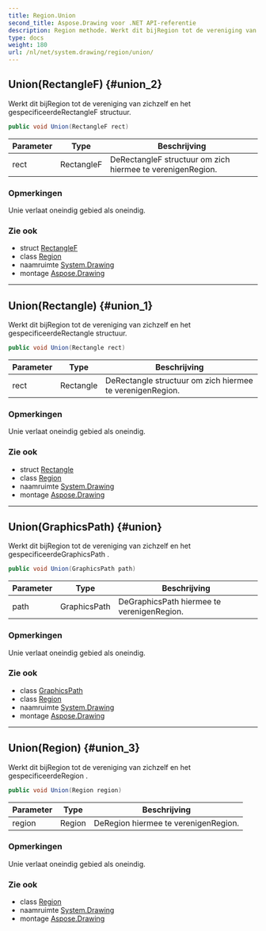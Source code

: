 ```yaml
---
title: Region.Union
second_title: Aspose.Drawing voor .NET API-referentie
description: Region methode. Werkt dit bijRegion tot de vereniging van zichzelf en het gespecificeerdeRectangleF structuur.
type: docs
weight: 180
url: /nl/net/system.drawing/region/union/
---
```

## Union(RectangleF) {#union_2}

Werkt dit bijRegion tot de vereniging van zichzelf en het gespecificeerdeRectangleF structuur.

```csharp
public void Union(RectangleF rect)
```

| Parameter | Type | Beschrijving |
| --- | --- | --- |
| rect | RectangleF | DeRectangleF structuur om zich hiermee te verenigenRegion. |

### Opmerkingen

Unie verlaat oneindig gebied als oneindig.

### Zie ook

* struct [RectangleF](../../rectanglef/)
* class [Region](../)
* naamruimte [System.Drawing](../../region/)
* montage [Aspose.Drawing](../../../)

---

## Union(Rectangle) {#union_1}

Werkt dit bijRegion tot de vereniging van zichzelf en het gespecificeerdeRectangle structuur.

```csharp
public void Union(Rectangle rect)
```

| Parameter | Type | Beschrijving |
| --- | --- | --- |
| rect | Rectangle | DeRectangle structuur om zich hiermee te verenigenRegion. |

### Opmerkingen

Unie verlaat oneindig gebied als oneindig.

### Zie ook

* struct [Rectangle](../../rectangle/)
* class [Region](../)
* naamruimte [System.Drawing](../../region/)
* montage [Aspose.Drawing](../../../)

---

## Union(GraphicsPath) {#union}

Werkt dit bijRegion tot de vereniging van zichzelf en het gespecificeerdeGraphicsPath .

```csharp
public void Union(GraphicsPath path)
```

| Parameter | Type | Beschrijving |
| --- | --- | --- |
| path | GraphicsPath | DeGraphicsPath hiermee te verenigenRegion. |

### Opmerkingen

Unie verlaat oneindig gebied als oneindig.

### Zie ook

* class [GraphicsPath](../../../system.drawing.drawing2d/graphicspath/)
* class [Region](../)
* naamruimte [System.Drawing](../../region/)
* montage [Aspose.Drawing](../../../)

---

## Union(Region) {#union_3}

Werkt dit bijRegion tot de vereniging van zichzelf en het gespecificeerdeRegion .

```csharp
public void Union(Region region)
```

| Parameter | Type | Beschrijving |
| --- | --- | --- |
| region | Region | DeRegion hiermee te verenigenRegion. |

### Opmerkingen

Unie verlaat oneindig gebied als oneindig.

### Zie ook

* class [Region](../)
* naamruimte [System.Drawing](../../region/)
* montage [Aspose.Drawing](../../../)


